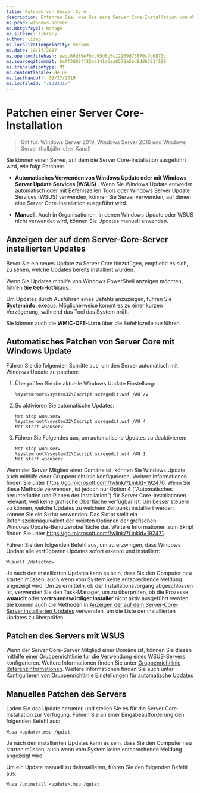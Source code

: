 ```yaml
---
title: Patchen von Server Core
description: Erfahren Sie, wie Sie eine Server Core-Installation von Windows Server aktualisieren.
ms.prod: windows-server
ms.mktglfcycl: manage
ms.sitesec: library
author: lizap
ms.localizationpriority: medium
ms.date: 10/17/2017
ms.openlocfilehash: eacb80d89e7bcc95d6b5c12269d7587dc7d6870c
ms.sourcegitcommit: 6aff3d88ff22ea141a6ea6572a5ad8dd6321f199
ms.translationtype: MT
ms.contentlocale: de-DE
ms.lasthandoff: 09/27/2019
ms.locfileid: "71383317"
---
```

# <a name="patch-a-server-core-installation"></a>Patchen einer Server Core-Installation

> Gilt für: Windows Server 2019, Windows Server 2016 und Windows Server (halbjährlicher Kanal)

Sie können einen Server, auf dem die Server Core-Installation ausgeführt wird, wie folgt Patchen:

- **Automatisches Verwenden von Windows Update oder mit Windows Server Update Services (WSUS)** . Wenn Sie Windows Update entweder automatisch oder mit Befehlszeilen Tools oder Windows Server Update Services (WSUS) verwenden, können Sie Server verwenden, auf denen eine Server Core-Installation ausgeführt wird.

- **Manuell**. Auch in Organisationen, in denen Windows Update oder WSUS nicht verwendet wird, können Sie Updates manuell anwenden.

## <a name="view-the-updates-installed-on-your-server-core-server"></a>Anzeigen der auf dem Server-Core-Server installierten Updates
Bevor Sie ein neues Update zu Server Core hinzufügen, empfiehlt es sich, zu sehen, welche Updates bereits installiert wurden.

Wenn Sie Updates mithilfe von Windows PowerShell anzeigen möchten, führen **Sie Get-Hotfix**aus.

Um Updates durch Ausführen eines Befehls anzuzeigen, führen Sie **Systeminfo. exe**aus. Möglicherweise kommt es zu einer kurzen Verzögerung, während das Tool das System prüft.

Sie können auch die **WMIC-QFE-Liste** über die Befehlszeile ausführen. 

## <a name="patch-server-core-automatically-with-windows-update"></a>Automatisches Patchen von Server Core mit Windows Update

Führen Sie die folgenden Schritte aus, um den Server automatisch mit Windows Update zu patchen:

1. Überprüfen Sie die aktuelle Windows Update Einstellung:
   ```
   %systemroot%\system32\Cscript scregedit.wsf /AU /v 
   ```

2. So aktivieren Sie automatische Updates:

   ```
   Net stop wuauserv 
   %systemroot%\system32\Cscript scregedit.wsf /AU 4 
   Net start wuauserv
   ```  

3. Führen Sie Folgendes aus, um automatische Updates zu deaktivieren:

   ```
   Net stop wuauserv 
   %systemroot%\system32\Cscript scregedit.wsf /AU 1 
   Net start wuauserv 
   ```

Wenn der Server Mitglied einer Domäne ist, können Sie Windows Update auch mithilfe einer Gruppenrichtlinie konfigurieren. Weitere Informationen finden Sie unter https://go.microsoft.com/fwlink/?LinkId=192470. Wenn Sie diese Methode verwenden, ist jedoch nur Option 4 ("Automatisches herunterladen und Planen der Installation") für Server Core-Installationen relevant, weil keine grafische Oberfläche verfügbar ist. Um besser steuern zu können, welche Updates zu welchem Zeitpunkt installiert werden, können Sie ein Skript verwenden. Das Skript stellt ein Befehlszeilenäquivalent der meisten Optionen der grafischen Windows Update-Benutzeroberfläche dar. Weitere Informationen zum Skript finden Sie unter https://go.microsoft.com/fwlink/?LinkId=192471.

Führen Sie den folgenden Befehl aus, um zu erzwingen, dass Windows Update alle verfügbaren Updates sofort erkennt und installiert:

```
Wuauclt /detectnow 
```

Je nach den installierten Updates kann es sein, dass Sie den Computer neu starten müssen, auch wenn vom System keine entsprechende Meldung angezeigt wird. Um zu ermitteln, ob der Installationsvorgang abgeschlossen ist, verwenden Sie den Task-Manager, um zu überprüfen, ob die Prozesse **wuauclt** oder **vertrauenswürdiger Installer** nicht aktiv ausgeführt werden. Sie können auch die Methoden in [Anzeigen der auf dem Server-Core-Server installierten Updates](#view-the-updates-installed-on-your-server-core-server) verwenden, um die Liste der installierten Updates zu überprüfen.

## <a name="patch-the-server-with-wsus"></a>Patchen des Servers mit WSUS 

Wenn der Server Core-Server Mitglied einer Domäne ist, können Sie diesen mithilfe einer Gruppenrichtlinie für die Verwendung eines WSUS-Servers konfigurieren. Weitere Informationen finden Sie unter [Gruppenrichtlinie Referenzinformationen](https://www.microsoft.com/download/details.aspx?id=25250). Weitere Informationen finden Sie auch unter [Konfigurieren von Gruppenrichtlinie Einstellungen für automatische Updates](../windows-server-update-services/deploy/4-configure-group-policy-settings-for-automatic-updates.md)

## <a name="patch-the-server-manually"></a>Manuelles Patchen des Servers

Laden Sie das Update herunter, und stellen Sie es für die Server Core-Installation zur Verfügung.
Führen Sie an einer Eingabeaufforderung den folgenden Befehl aus:

```
Wusa <update>.msu /quiet 
```

Je nach den installierten Updates kann es sein, dass Sie den Computer neu starten müssen, auch wenn vom System keine entsprechende Meldung angezeigt wird.

Um ein Update manuell zu deinstallieren, führen Sie den folgenden Befehl aus:

```
Wusa /uninstall <update>.msu /quiet 
```

